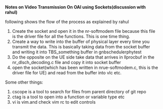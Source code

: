 **Notes on Video Transmission On OAI using Sockets(discussion with rahul)**

following shows the flow of the process as explained by rahul

1. Create the socket and open it in the nr-softmodem file because this file is the driver file for all the functions. This is one time thing.
2. Create a way to write into the buffer of physical layer every time you transmit the data. This is basically taking data from the socket buffer and writing it into TBS_something buffer in gnbschedulerphytest 
3. Do the opposite on the UE side take data that arrives in llprocbuf in the nr_dlsch_decoding.c file and copy it into socket buffer
4. open the socket(which has been written in nrue-softmodem.c, this is the driver file for UE) and read from the buffer into vlc  etc.

Some other things:
1. cscope is a tool to search for files from parent directory of git repo
2. ctag is a tool to open into a function or variable type etc
2. vi is vim.and check vim rc to edit controls
